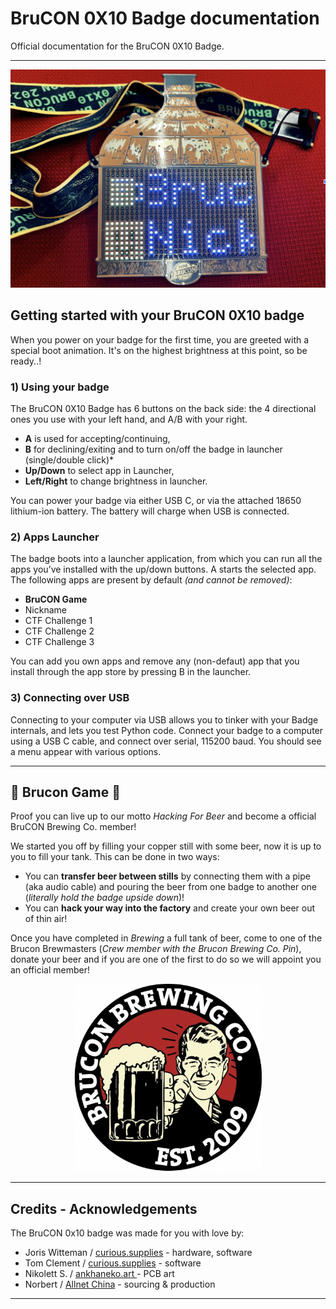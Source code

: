 # BruCON 0X10 Badge documentation
Official documentation for the BruCON 0X10 Badge. 
***

<p align="center">
<img src="https://github.com/Brucon0X10/Badge/blob/main/Images/Brucon0X10_1.png" alt="Badge Image" width="600"/>
</p>


## Getting started with your BruCON 0X10 badge
When you power on your badge for the first time, you are greeted with a special boot animation. It's on the highest brightness at this point, so be ready..!

### 1) Using your badge

The BruCON 0X10 Badge has 6 buttons on the back side: the 4 directional ones you use with your left hand, and A/B with your right. 

* **A** is used for accepting/continuing,
* **B** for declining/exiting and to turn on/off the badge in launcher (single/double click)*
* **Up/Down** to select app in Launcher,
* **Left/Right** to change brightness in launcher.

You can power your badge via either USB C, or via the attached 18650 lithium-ion battery. 
The battery will charge when USB is connected. 

### 2) Apps Launcher 
The badge boots into a launcher application, from which you can run all the apps you’ve installed with the up/down buttons. A starts the selected app. The following apps are present by default _(and cannot be removed)_:

* **BruCON Game**
* Nickname
* CTF Challenge 1
* CTF Challenge 2
* CTF Challenge 3

You can add you own apps and remove any (non-defaut) app that you install through the app store by pressing B in the launcher.

### 3) Connecting over USB
Connecting to your computer via USB allows you to tinker with your Badge internals, and lets you test Python code. Connect your badge to a computer using a USB C cable, and connect over serial, 115200 baud. You should see a menu appear with various options.
***

## :beer: Brucon Game :beer: 
Proof you can live up to our motto _Hacking For Beer_ and become a official BruCON Brewing Co. member!

We started you off by filling your copper still with some beer, now it is up to you to fill your tank. This can be done in two ways:

* You can **transfer beer between stills** by connecting them with a pipe (aka audio cable) and pouring the beer from one badge to another one (_literally hold the badge upside down_)!
* You can **hack your way into the factory** and create your own beer out of thin air!

Once you have completed in _Brewing_ a full tank of beer, come to one of the Brucon Brewmasters (_Crew member with the Brucon Brewing Co. Pin_), donate your beer and if you are one of the first to do so we will appoint you an official member!

<p align="center">
<img src="https://github.com/Brucon0X10/Badge/blob/main/Images/BruconBeerCo.png" alt="Brewing Co Image" width="300"/>
</p>

***

## Credits - Acknowledgements
The BruCON 0x10 badge was made for you with love by:

- Joris Witteman / [curious.supplies](curious.supplies) - hardware, software
- Tom Clement / [curious.supplies](curious.supplies) - software 
- Nikolett S. / [ankhaneko.art ](ankhaneko.art)- PCB art
- Norbert / [Allnet China](https://allnetchina.cn/) - sourcing & production

***

